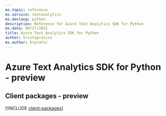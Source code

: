 ```yaml
---
ms.topic: reference
ms.service: textanalytics
ms.devlang: python
description: Reference for Azure Text Analytics SDK for Python
ms.data: 09/27/2022
title: Azure Text Analytics SDK for Python
author: kristapratico
ms.author: krpratic
---
```

# Azure Text Analytics SDK for Python - preview

## Client packages - preview
[!INCLUDE [client-packages](text-analytics-client-index.md)]